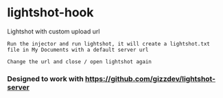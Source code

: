# lightshot-hook
Lightshot with custom upload url

```
Run the injector and run lightshot, it will create a lightshot.txt file in My Documents with a default server url

Change the url and close / open lightshot again
```

### Designed to work with https://github.com/gizzdev/lightshot-server
